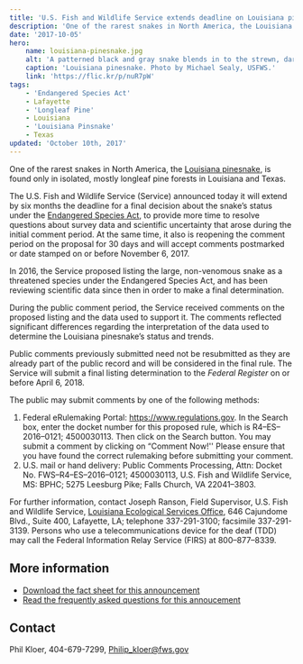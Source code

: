 ```yaml
---
title: 'U.S. Fish and Wildlife Service extends deadline on Louisiana pinesnake ruling'
description: 'One of the rarest snakes in North America, the Louisiana pinesnake, is found only in isolated, mostly longleaf pine forests in Louisiana and Texas.'
date: '2017-10-05'
hero:
    name: louisiana-pinesnake.jpg
    alt: 'A patterned black and gray snake blends in to the strewn, dark pine needles on the forest floor.'
    caption: 'Louisiana pinesnake. Photo by Michael Sealy, USFWS.'
    link: 'https://flic.kr/p/nuR7pW'
tags:
    - 'Endangered Species Act'
    - Lafayette
    - 'Longleaf Pine'
    - Louisiana
    - 'Louisiana Pinsnake'
    - Texas
updated: 'October 10th, 2017'
---
```


One of the rarest snakes in North America, the [Louisiana pinesnake](https://ecos.fws.gov/ecp0/profile/speciesProfile?spcode=C02C), is found only in isolated, mostly longleaf pine forests in Louisiana and Texas.

The U.S. Fish and Wildlife Service (Service) announced today it will extend by six months the deadline for a final decision about the snake’s status under the [Endangered Species Act](/endangered-species-act), to provide more  time to resolve questions about survey data and scientific uncertainty that arose during the initial comment period.  At the same time, it also is reopening the comment period on the proposal for 30 days and will accept comments postmarked or date stamped on or before November 6, 2017.

In 2016, the Service proposed listing the large, non-venomous snake as a threatened species under the Endangered Species Act, and has been reviewing scientific data since then in order to make a final determination. 

During the public comment period, the Service received comments on the proposed listing and the data used to support it. The comments reflected significant differences regarding the interpretation of the data used to determine the Louisiana pinesnake’s status and trends.  

Public comments previously submitted need not be resubmitted as they are already part of the public record and will be considered in the final rule.  The Service will submit a final listing determination to the *Federal Register* on or before April 6, 2018.

The public may submit comments by one of the following methods:

  1. Federal eRulemaking Portal: https://www.regulations.gov. In the Search box, enter the docket number for this proposed rule, which is R4–ES–2016–0121; 4500030113.  Then click on the Search button.  You may submit a comment by clicking on “Comment Now!'' Please ensure that you have found the correct rulemaking before submitting your comment.
  2. U.S. mail or hand delivery: Public Comments Processing, Attn: Docket No.  FWS–R4–ES–2016–0121; 4500030113, U.S. Fish and Wildlife Service, MS: BPHC; 5275 Leesburg Pike; Falls Church, VA 22041–3803.

For further information, contact Joseph Ranson, Field Supervisor, U.S. Fish and Wildlife Service, [Louisiana Ecological Services Office](/lafayette), 646 Cajundome Blvd., Suite 400, Lafayette, LA; telephone 337-291-3100; facsimile 337-291-3139.  Persons who use a telecommunications device for the deaf (TDD) may call the Federal Information Relay Service (FIRS) at 800–877–8339.

## More information

  - [Download the fact sheet for this announcement](/pdf/fact-sheet/louisiana-pinesnake-proposed-as-threatened.pdf)
  - [Read the frequently asked questions for this annoucement](/faq/proposed-listing-of-the-louisiana-pinesnake-under-the-endnagered-species-act-and-the-proposed-4d-exemption-rule)

## Contact

Phil Kloer, 404-679-7299, [Philip_kloer@fws.gov](mailto:Philip_kloer@fws.gov)
